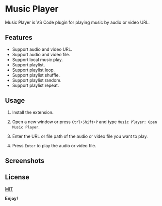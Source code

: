 # Music Player

Music Player is VS Code plugin for playing music by audio or video URL.

## Features

- Support audio and video URL.
- Support audio and video file.
- Support local music play.
- Support playlist.
- Support playlist loop.
- Support playlist shuffle.
- Support playlist random.
- Support playlist repeat.  

## Usage

1. Install the extension.
2. Open a new window or press `Ctrl+Shift+P` and type `Music Player: Open Music Player`.

3. Enter the URL or file path of the audio or video file you want to play.            

4. Press `Enter` to play the audio or video file.
  

## Screenshots

## License

[MIT](LICENSE)


**Enjoy!**
